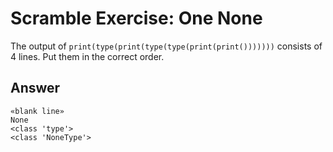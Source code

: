 # Scramble Exercise: One None
The output of `print(type(print(type(type(print(print()))))))` consists of 4 lines. Put them in the correct order.

## Answer
```
«blank line»
None
<class 'type'>
<class 'NoneType'>
